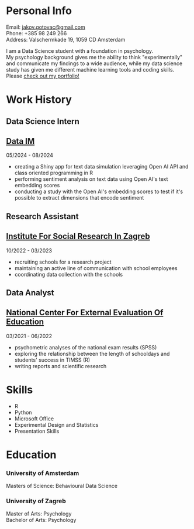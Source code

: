 # Personal Info  
Email: jakov.gotovac@gmail.com  
Phone: +385 98 249 266  
Address: Valschermkade 19, 1059 CD Amsterdam 
  
I am a Data Science student with a foundation in psychology.  
My psychology background gives me the ability to think "experimentally" and communicate my findings to a wide audience, while my data science study has given me different machine learning tools and coding skills.  
Please [check out my portfolio!](https://jakovgotovacborcic.github.io/Internship_Portfolio/)  
   
# Work History

## Data Science Intern  
## [Data IM](https://www.dataim.nl/)  
05/2024 - 08/2024  
- creating a Shiny app for text data simulation leveraging Open AI API and class oriented programming in R
- performing sentiment analysis on text data using Open AI's text embedding scores
- conducting a study with the Open AI's embedding scores to test if it's possible to extract dimensions that encode sentiment

## Research Assistant
## [Institute For Social Research In Zagreb](https://www.idi.hr/en/home)
10/2022 - 03/2023
- recruiting schools for a research project
- maintaining an active line of communication with school employees
- coordinating data collection with the schools  

## Data Analyst
## [National Center For External Evaluation Of Education](https://www.ncvvo.hr/)  
03/2021 - 06/2022  
- psychometric analyses of the national exam results (SPSS)
- exploring the relationship between the length of schooldays and students' success in TIMSS (R)
- writing reports and scientific research

# Skills
- R
- Python
- Microsoft Office  
- Experimental Design and Statistics
- Presentation Skills
  
# Education   
### University of Amsterdam  
Masters of Science: Behavioural Data Science  
### University of Zagreb
Master of Arts: Psychology  
Bachelor of Arts: Psychology  
